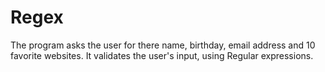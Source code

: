 # Regex
The program asks the user for there name, birthday, email address and 10 favorite websites. It validates the user's input, using Regular expressions.
